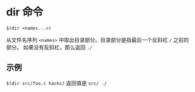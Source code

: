 # dir 命令

`$(dir <names...>)`

从文件名序列 `<names>` 中取出目录部分。目录部分是指最后一个反斜杠 `/` 之前的部分。
如果没有反斜杠，那么返回 `./`

## 示例

`$(dir src/foo.c hacks)` 返回值是 `src/ ./`

<!-- ## makefile

假如现在有如下目录

```c
/dir1
├─ dir11
│  ├─ cmsis_armcc.h
│  ├─ cmsis_armclang.h
│  └─ cmsis_compiler.h
└─ makefile
```

```makefile
略
``` -->
